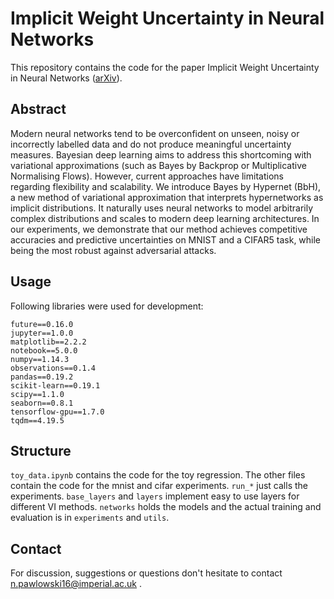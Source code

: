 # Implicit Weight Uncertainty in Neural Networks
This repository contains the code for the paper Implicit Weight
Uncertainty in Neural Networks
([arXiv](https://arxiv.org/abs/1711.01297)).

## Abstract
Modern neural networks tend to be overconfident on unseen, noisy or
incorrectly labelled data and do not produce meaningful uncertainty
measures. Bayesian deep learning aims to address this shortcoming with
variational approximations (such as Bayes by Backprop or Multiplicative
Normalising Flows). However, current approaches have limitations
regarding flexibility and scalability. We introduce Bayes by Hypernet
(BbH), a new method of variational approximation that interprets
hypernetworks as implicit distributions. It naturally uses neural
networks to model arbitrarily complex distributions and scales to
modern deep learning architectures. In our experiments, we demonstrate
that our method achieves competitive accuracies and predictive
uncertainties on MNIST and a CIFAR5 task, while being the most robust
against adversarial attacks.

## Usage
Following libraries were used for development:
```
future==0.16.0
jupyter==1.0.0
matplotlib==2.2.2
notebook==5.0.0
numpy==1.14.3
observations==0.1.4
pandas==0.19.2
scikit-learn==0.19.1
scipy==1.1.0
seaborn==0.8.1
tensorflow-gpu==1.7.0
tqdm==4.19.5
```

## Structure
`toy_data.ipynb` contains the code for the toy regression.
The other files contain the code for the mnist and cifar experiments.
`run_*` just calls the experiments. `base_layers` and `layers`
implement easy to use layers for different VI methods. `networks`
holds the models and the actual training and evaluation is in
`experiments` and `utils`.

## Contact
For discussion, suggestions or questions don't hesitate to
contact n.pawlowski16@imperial.ac.uk .
